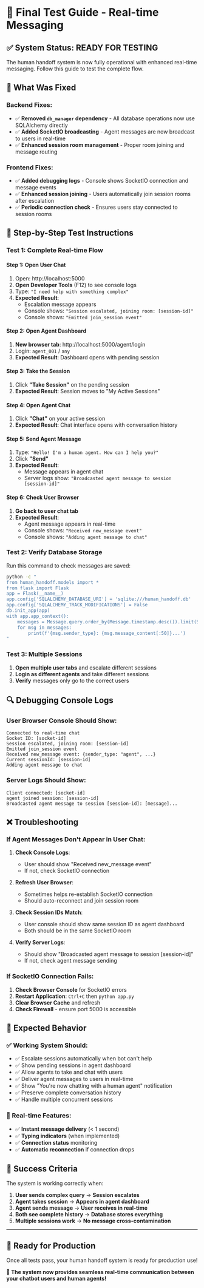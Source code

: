 # 🧪 Final Test Guide - Real-time Messaging

## ✅ **System Status: READY FOR TESTING**

The human handoff system is now fully operational with enhanced real-time messaging. Follow this guide to test the complete flow.

## 🔧 **What Was Fixed**

### Backend Fixes:
- ✅ **Removed `db_manager` dependency** - All database operations now use SQLAlchemy directly
- ✅ **Added SocketIO broadcasting** - Agent messages are now broadcast to users in real-time
- ✅ **Enhanced session room management** - Proper room joining and message routing

### Frontend Fixes:
- ✅ **Added debugging logs** - Console shows SocketIO connection and message events
- ✅ **Enhanced session joining** - Users automatically join session rooms after escalation
- ✅ **Periodic connection check** - Ensures users stay connected to session rooms

## 🧪 **Step-by-Step Test Instructions**

### **Test 1: Complete Real-time Flow**

#### **Step 1: Open User Chat**
1. Open: http://localhost:5000
2. **Open Developer Tools** (F12) to see console logs
3. Type: `"I need help with something complex"`
4. **Expected Result**: 
   - Escalation message appears
   - Console shows: `"Session escalated, joining room: [session-id]"`
   - Console shows: `"Emitted join_session event"`

#### **Step 2: Open Agent Dashboard**
1. **New browser tab**: http://localhost:5000/agent/login
2. Login: `agent_001` / `any`
3. **Expected Result**: Dashboard opens with pending session

#### **Step 3: Take the Session**
1. Click **"Take Session"** on the pending session
2. **Expected Result**: Session moves to "My Active Sessions"

#### **Step 4: Open Agent Chat**
1. Click **"Chat"** on your active session
2. **Expected Result**: Chat interface opens with conversation history

#### **Step 5: Send Agent Message**
1. Type: `"Hello! I'm a human agent. How can I help you?"`
2. Click **"Send"**
3. **Expected Result**: 
   - Message appears in agent chat
   - Server logs show: `"Broadcasted agent message to session [session-id]"`

#### **Step 6: Check User Browser**
1. **Go back to user chat tab**
2. **Expected Result**: 
   - Agent message appears in real-time
   - Console shows: `"Received new_message event"`
   - Console shows: `"Adding agent message to chat"`

### **Test 2: Verify Database Storage**

Run this command to check messages are saved:
```bash
python -c "
from human_handoff.models import *
from flask import Flask
app = Flask(__name__)
app.config['SQLALCHEMY_DATABASE_URI'] = 'sqlite:///human_handoff.db'
app.config['SQLALCHEMY_TRACK_MODIFICATIONS'] = False
db.init_app(app)
with app.app_context():
    messages = Message.query.order_by(Message.timestamp.desc()).limit(5).all()
    for msg in messages:
        print(f'{msg.sender_type}: {msg.message_content[:50]}...')
"
```

### **Test 3: Multiple Sessions**

1. **Open multiple user tabs** and escalate different sessions
2. **Login as different agents** and take different sessions
3. **Verify** messages only go to the correct users

## 🔍 **Debugging Console Logs**

### **User Browser Console Should Show:**
```
Connected to real-time chat
Socket ID: [socket-id]
Session escalated, joining room: [session-id]
Emitted join_session event
Received new_message event: {sender_type: "agent", ...}
Current sessionId: [session-id]
Adding agent message to chat
```

### **Server Logs Should Show:**
```
Client connected: [socket-id]
agent joined session: [session-id]
Broadcasted agent message to session [session-id]: [message]...
```

## ❌ **Troubleshooting**

### **If Agent Messages Don't Appear in User Chat:**

1. **Check Console Logs**:
   - User should show "Received new_message event"
   - If not, check SocketIO connection

2. **Refresh User Browser**:
   - Sometimes helps re-establish SocketIO connection
   - Should auto-reconnect and join session room

3. **Check Session IDs Match**:
   - User console should show same session ID as agent dashboard
   - Both should be in the same SocketIO room

4. **Verify Server Logs**:
   - Should show "Broadcasted agent message to session [session-id]"
   - If not, check agent message sending

### **If SocketIO Connection Fails:**

1. **Check Browser Console** for SocketIO errors
2. **Restart Application**: `Ctrl+C` then `python app.py`
3. **Clear Browser Cache** and refresh
4. **Check Firewall** - ensure port 5000 is accessible

## 🎯 **Expected Behavior**

### **✅ Working System Should:**
- ✅ Escalate sessions automatically when bot can't help
- ✅ Show pending sessions in agent dashboard
- ✅ Allow agents to take and chat with users
- ✅ Deliver agent messages to users in real-time
- ✅ Show "You're now chatting with a human agent" notification
- ✅ Preserve complete conversation history
- ✅ Handle multiple concurrent sessions

### **🔄 Real-time Features:**
- ✅ **Instant message delivery** (< 1 second)
- ✅ **Typing indicators** (when implemented)
- ✅ **Connection status** monitoring
- ✅ **Automatic reconnection** if connection drops

## 🎉 **Success Criteria**

The system is working correctly when:

1. **User sends complex query** → **Session escalates**
2. **Agent takes session** → **Appears in agent dashboard**
3. **Agent sends message** → **User receives in real-time**
4. **Both see complete history** → **Database stores everything**
5. **Multiple sessions work** → **No message cross-contamination**

---

## 🚀 **Ready for Production**

Once all tests pass, your human handoff system is ready for production use!

**🎊 The system now provides seamless real-time communication between your chatbot users and human agents!**
